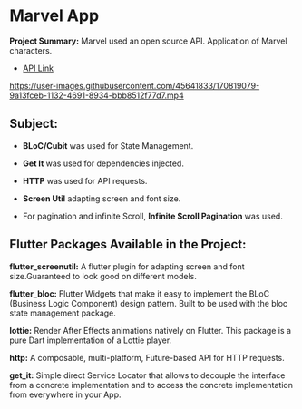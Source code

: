 # Marvel App

 **Project Summary:** Marvel used an open source API. Application of Marvel characters.

- [API Link](https://developer.marvel.com/)


https://user-images.githubusercontent.com/45641833/170819079-9a13fceb-1132-4691-8934-bbb8512f77d7.mp4


## Subject:

- **BLoC/Cubit** was used for State Management.

- **Get It** was used for dependencies injected.

- **HTTP** was used for API requests.

- **Screen Util** adapting screen and font size.

- For pagination and infinite Scroll, **Infinite Scroll Pagination** was used.


## Flutter Packages Available in the Project:

**flutter_screenutil:** A flutter plugin for adapting screen and font size.Guaranteed to look good on different models.

**flutter_bloc:** Flutter Widgets that make it easy to implement the BLoC (Business Logic Component) design pattern. Built to be used with the bloc state management package.

**lottie:** Render After Effects animations natively on Flutter. This package is a pure Dart implementation of a Lottie player.

**http:** A composable, multi-platform, Future-based API for HTTP requests.

**get_it:** Simple direct Service Locator that allows to decouple the interface from a concrete implementation and to access the concrete implementation from everywhere in your App.
